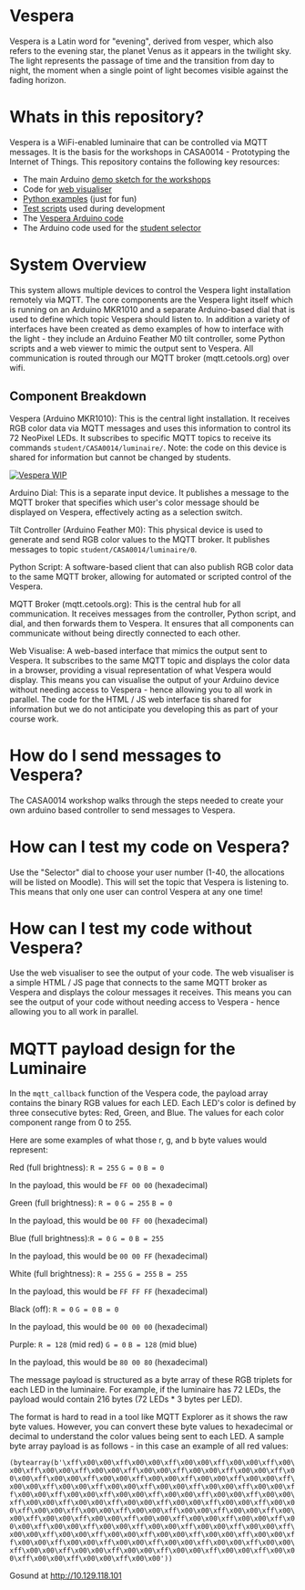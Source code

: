 # Vespera
Vespera is a Latin word for "evening", derived from vesper, which also refers to the evening star, the planet Venus as it appears in the twilight sky. The light represents the passage of time and the transition from day to night, the moment when a single point of light becomes visible against the fading horizon. 

# Whats in this repository?
Vespera is a WiFi-enabled luminaire that can be controlled via MQTT messages. It is the basis for the workshops in CASA0014 - Prototyping the Internet of Things. This repository contains the following key resources:

- The main Arduino [demo sketch for the workshops](workshop-sketch)
- Code for [web visualiser](web-viewer)
- [Python examples](test-sketches/python-publish-colour) (just for fun)
- [Test scripts](test-sketches) used during development
- The [Vespera Arduino code](luminaire_mkr1010_controller/luminaire_mkr1010_controller.ino)
- The Arduino code used for the [student selector](user-selector)

# System Overview
This system allows multiple devices to control the Vespera light installation remotely via MQTT. The core components are the Vespera light itself which is running on an Arduino MKR1010 and a separate Arduino-based dial that is used to define which topic Vespera should listen to. In addition a variety of interfaces have been created as demo examples of how to interface with the light - they include an Arduino Feather M0 tilt controller, some Python scripts and a web viewer to mimic the output sent to Vespera. All communication is routed through our MQTT broker (mqtt.cetools.org) over wifi.

## Component Breakdown

Vespera (Arduino MKR1010): This is the central light installation. It receives RGB color data via MQTT messages and uses this information to control its 72 NeoPixel LEDs. It subscribes to specific MQTT topics to receive its commands `student/CASA0014/luminaire/`. Note: the code on this device is shared for information but cannot be changed by students.

[![Vespera WIP](https://img.youtube.com/vi/PV-KKoTKw0o/0.jpg)](https://www.youtube.com/watch?v=PV-KKoTKw0o)

Arduino Dial: This is a separate input device. It publishes a message to the MQTT broker that specifies which user's color message should be displayed on Vespera, effectively acting as a selection switch.

Tilt Controller (Arduino Feather M0): This physical device is used to generate and send RGB color values to the MQTT broker. It publishes messages to topic `student/CASA0014/luminaire/0`.

Python Script: A software-based client that can also publish RGB color data to the same MQTT broker, allowing for automated or scripted control of the Vespera.

MQTT Broker (mqtt.cetools.org): This is the central hub for all communication. It receives messages from the controller, Python script, and dial, and then forwards them to Vespera. It ensures that all components can communicate without being directly connected to each other.

Web Visualise: A web-based interface that mimics the output sent to Vespera. It subscribes to the same MQTT topic and displays the color data in a browser, providing a visual representation of what Vespera would display. This means you can visualise the output of your Arduino device without needing access to Vespera - hence allowing you to all work in parallel. The code for the HTML / JS web interface tis shared for information but we do not anticipate you developing this as part of your course work.

# How do I send messages to Vespera?
The CASA0014 workshop walks through the steps needed to create your own arduino based controller to send messages to Vespera. 

# How can I test my code on Vespera?
Use the "Selector" dial to choose your user number (1-40, the allocations will be listed on Moodle). This will set the topic that Vespera is listening to. This means that only one user can control Vespera at any one time!


# How can I test my code without Vespera?
Use the web visualiser to see the output of your code. The web visualiser is a simple HTML / JS page that connects to the same MQTT broker as Vespera and displays the colour messages it receives. This means you can see the output of your code without needing access to Vespera - hence allowing you to all work in parallel.


# MQTT payload design for the Luminaire

In the `mqtt_callback` function of the Vespera code, the payload array contains the binary RGB values for each LED. Each LED's color is defined by three consecutive bytes: Red, Green, and Blue. The values for each color component range from 0 to 255.

Here are some examples of what those r, g, and b byte values would represent:

Red (full brightness): `R = 255` `G = 0` `B = 0`

In the payload, this would be `FF 00 00` (hexadecimal)

Green (full brightness): `R = 0` `G = 255` `B = 0`

In the payload, this would be `00 FF 00` (hexadecimal)

Blue (full brightness):`R = 0` `G = 0` `B = 255`

In the payload, this would be `00 00 FF` (hexadecimal)

White (full brightness): `R = 255` `G = 255` `B = 255`

In the payload, this would be `FF FF FF` (hexadecimal)

Black (off): `R = 0` `G = 0` `B = 0`

In the payload, this would be `00 00 00` (hexadecimal)

Purple: `R = 128` (mid red) `G = 0` `B = 128` (mid blue)

In the payload, this would be `80 00 80` (hexadecimal)

The message payload is structured as a byte array of these RGB triplets for each LED in the luminaire. For example, if the luminaire has 72 LEDs, the payload would contain 216 bytes (72 LEDs * 3 bytes per LED).

The format is hard to read in a tool like MQTT Explorer as it shows the raw byte values. However, you can convert these byte values to hexadecimal or decimal to understand the color values being sent to each LED. A sample byte array payload is as follows - in this case an example of all red values:

`(bytearray(b'\xff\x00\x00\xff\x00\x00\xff\x00\x00\xff\x00\x00\xff\x00\x00\xff\x00\x00\xff\x00\x00\xff\x00\x00\xff\x00\x00\xff\x00\x00\xff\x00\x00\xff\x00\x00\xff\x00\x00\xff\x00\x00\xff\x00\x00\xff\x00\x00\xff\x00\x00\xff\x00\x00\xff\x00\x00\xff\x00\x00\xff\x00\x00\xff\x00\x00\xff\x00\x00\xff\x00\x00\xff\x00\x00\xff\x00\x00\xff\x00\x00\xff\x00\x00\xff\x00\x00\xff\x00\x00\xff\x00\x00\xff\x00\x00\xff\x00\x00\xff\x00\x00\xff\x00\x00\xff\x00\x00\xff\x00\x00\xff\x00\x00\xff\x00\x00\xff\x00\x00\xff\x00\x00\xff\x00\x00\xff\x00\x00\xff\x00\x00\xff\x00\x00\xff\x00\x00\xff\x00\x00\xff\x00\x00\xff\x00\x00\xff\x00\x00\xff\x00\x00\xff\x00\x00\xff\x00\x00\xff\x00\x00\xff\x00\x00\xff\x00\x00\xff\x00\x00\xff\x00\x00\xff\x00\x00\xff\x00\x00\xff\x00\x00\xff\x00\x00\xff\x00\x00\xff\x00\x00\xff\x00\x00\xff\x00\x00\xff\x00\x00\xff\x00\x00\xff\x00\x00\xff\x00\x00\xff\x00\x00\xff\x00\x00'))`


Gosund at http://10.129.118.101 
